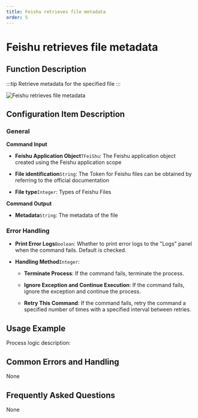 ```yaml
---
title: Feishu retrieves file metadata
order: 5
---
```


# Feishu retrieves file metadata

## Function Description

:::tip 
Retrieve metadata for the specified file
:::

![Feishu retrieves file metadata](../../../../assets/Feishu%20retrieves%20file%20metadata_command.png)

## Configuration Item Description

### General

**Command Input**

- **Feishu Application Object**`TFeiShu`: The Feishu application object created using the Feishu application scope

- **File identification**`String`: The Token for Feishu files can be obtained by referring to the official documentation

- **File type**`Integer`: Types of Feishu Files


**Command Output**

- **Metadata**`String`: The metadata of the file

### Error Handling

- **Print Error Logs**`Boolean`: Whether to print error logs to the "Logs" panel when the command fails. Default is checked. 

- **Handling Method**`Integer`:

    - **Terminate Process**: If the command fails, terminate the process.

    - **Ignore Exception and Continue Execution**: If the command fails, ignore the exception and continue the process.

    - **Retry This Command**: If the command fails, retry the command a specified number of times with a specified interval between retries.

## Usage Example

Process logic description:

## Common Errors and Handling

None

## Frequently Asked Questions

None

